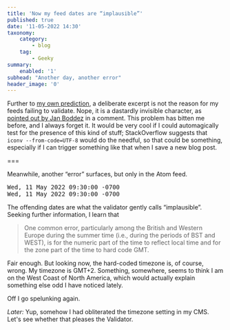 ```yaml
---
title: 'Now my feed dates are “implausible”'
published: true
date: '11-05-2022 14:30'
taxonomy:
    category:
        - blog
    tag:
        - Geeky
summary:
    enabled: '1'
subhead: "Another day, another error"
header_image: '0'
---
```


Further to [my own prediction](https://www.jeremycherfas.net/blog/invalid-feeds-again), a deliberate excerpt is not the reason for my feeds failing to validate. Nope, it is a dastardly invisible character, as [pointed out by Jan Boddez](https://jan.boddez.net/notes/91671c0af2) in a comment. This problem has bitten me before, and I always forget it. It would be very cool if I could automagically test for the presence of this kind of stuff; StackOverflow suggests that `iconv --from-code=UTF-8` would do the needful, so that could be something, especially if I can trigger something like that when I save a new blog post.

===

Meanwhile, another “error” surfaces, but only in the Atom feed. 

<pre>
<lastBuildDate>Wed, 11 May 2022 09:30:00 -0700</lastBuildDate>  
<pubDate>Wed, 11 May 2022 09:30:00 -0700</pubDate>
</pre>

The offending dates are what the validator gently calls “implausible”. Seeking further information, I learn that

> One common error, particularly among the British and Western Europe during the summer time (i.e., during the periods of BST and WEST), is for the numeric part of the time to reflect local time and for the zone part of the time to hard code GMT.

Fair enough. But looking now, the hard-coded timezone is, of course, wrong. My timezone is GMT+2. Something, somewhere, seems to think I am on the West Coast of North America, which would actually explain something else odd I have noticed lately.

Off I go spelunking again.

*Later:* Yup, somehow I had obliterated the timezone setting in my CMS. Let's see whether that pleases the Validator.
